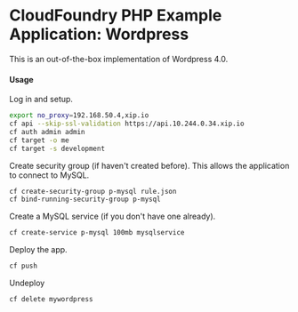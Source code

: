 # CloudFoundry PHP Example Application: Wordpress

This is an out-of-the-box implementation of Wordpress 4.0.

#### Usage

Log in and setup.

```bash
export no_proxy=192.168.50.4,xip.io
cf api --skip-ssl-validation https://api.10.244.0.34.xip.io
cf auth admin admin
cf target -o me
cf target -s development
```

Create security group (if haven't created before). This allows the application to connect to MySQL.

```bash
cf create-security-group p-mysql rule.json
cf bind-running-security-group p-mysql
```

Create a MySQL service (if you don't have one already).

```bash
cf create-service p-mysql 100mb mysqlservice
```

Deploy the app.

```bash
cf push
```

Undeploy

```bash
cf delete mywordpress
```
